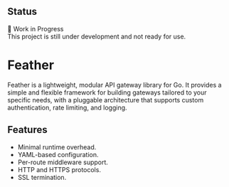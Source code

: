 ## Status
🚧 Work in Progress  
This project is still under development and not ready for use.

# Feather

Feather is a lightweight, modular API gateway library for Go.
It provides a simple and flexible framework for building gateways tailored to your specific needs, 
with a pluggable architecture that supports custom authentication, rate limiting, and logging.

## Features
- Minimal runtime overhead.
- YAML-based configuration.
- Per-route middleware support.
- HTTP and HTTPS protocols.
- SSL termination.

